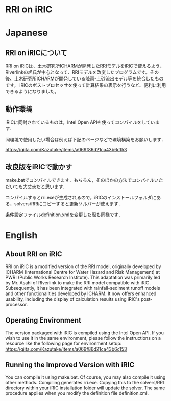 # RRI on iRIC

# Japanese

## RRI on iRICについて

RRI on iRICは、土木研究所ICHARMが開発したRRIモデルをiRICで使えるよう、RIverlinkの旭氏が中心となって、RRIモデルを改変したプログラムです。その後、土木研究所ICHARMが開発している降雨-土砂流出モデル等を統合したものです。
iRICのポストプロセッサを使って計算結果の表示を行うなど、便利に利用できるようになりました。

## 動作環境

iRICに同封されているものは，Intel Open APIを使ってコンパイルをしています．

同環境で使用したい場合は例えば下記のページなどで環境構築をお願いします．

https://qiita.com/Kazutake/items/a069f86d21ca43b6c153

## 改良版をiRICで動かす

make.batでコンパイルできます．もちろん，そのほかの方法でコンパイルいただいても大丈夫だと思います．

コンパイルするとrri.exeが生成されるので，iRICのインストールフォルダにある，solvers/RRIにコピーすると更新ソルバーが使えます．

条件設定ファイルdefinition.xmlを変更した際も同様です．

# English

## About RRI on iRIC

RRI on iRIC is a modified version of the RRI model, originally developed by ICHARM (International Centre for Water Hazard and Risk Management) at PWRI (Public Works Research Institute). This adaptation was primarily led by Mr. Asahi of RIverlink to make the RRI model compatible with iRIC. Subsequently, it has been integrated with rainfall-sediment runoff models and other functionalities developed by ICHARM. It now offers enhanced usability, including the display of calculation results using iRIC's post-processor.

## Operating Environment

The version packaged with iRIC is compiled using the Intel Open API.
If you wish to use it in the same environment, please follow the instructions on a resource like the following page for environment setup:
https://qiita.com/Kazutake/items/a069f86d21ca43b6c153

## Running the Improved Version with iRIC

You can compile it using make.bat. Of course, you may also compile it using other methods.
Compiling generates rri.exe. Copying this to the solvers/RRI directory within your iRIC installation folder will update the solver.
The same procedure applies when you modify the definition file definition.xml.

